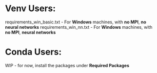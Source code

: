 # Venv Users:

requirements_win_basic.txt - For **Windows** machines, with **no MPI**, **no neural networks**
requirements_win_nn.txt - For **Windows** machines, with **no MPI**, **neural networks**

# Conda Users:

WIP - for now, install the packages under **Required Packages**
